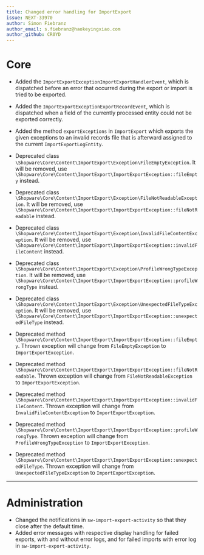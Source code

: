 ```yaml
---
title: Changed error handling for ImportExport
issue: NEXT-33970
author: Simon Fiebranz
author_email: s.fiebranz@haokeyingxiao.com
author_github: CR0YD
---
```

# Core
* Added the `ImportExportExceptionImportExportHandlerEvent`, which is dispatched before an error that occurred during the export or import is tried to be exported.
* Added the `ImportExportExceptionExportRecordEvent`, which is dispatched when a field of the currently processed entity could not be exported correctly.
* Added the method `exportExceptions` in `ImportExport` which exports the given exceptions to an invalid records file that is afterward assigned to the current `ImportExportLogEntity`.

* Deprecated class `\Shopware\Core\Content\ImportExport\Exception\FileEmptyException`. It will be removed, use `\Shopware\Core\Content\ImportExport\ImportExportException::fileEmpty` instead.
* Deprecated class `\Shopware\Core\Content\ImportExport\Exception\FileNotReadableException`. It will be removed, use `\Shopware\Core\Content\ImportExport\ImportExportException::fileNotReadable` instead.
* Deprecated class `\Shopware\Core\Content\ImportExport\Exception\InvalidFileContentException`. It will be removed, use `\Shopware\Core\Content\ImportExport\ImportExportException::invalidFileContent` instead.
* Deprecated class `\Shopware\Core\Content\ImportExport\Exception\ProfileWrongTypeException`. It will be removed, use `\Shopware\Core\Content\ImportExport\ImportExportException::profileWrongType` instead.
* Deprecated class `\Shopware\Core\Content\ImportExport\Exception\UnexpectedFileTypeException`. It will be removed, use `\Shopware\Core\Content\ImportExport\ImportExportException::unexpectedFileType` instead.
* Deprecated method `\Shopware\Core\Content\ImportExport\ImportExportException::fileEmpty`. Thrown exception will change from `FileEmptyException` to `ImportExportException`.
* Deprecated method `\Shopware\Core\Content\ImportExport\ImportExportException::fileNotReadable`. Thrown exception will change from `FileNotReadableException` to `ImportExportException`.
* Deprecated method `\Shopware\Core\Content\ImportExport\ImportExportException::invalidFileContent`. Thrown exception will change from `InvalidFileContentException` to `ImportExportException`.
* Deprecated method `\Shopware\Core\Content\ImportExport\ImportExportException::profileWrongType`. Thrown exception will change from `ProfileWrongTypeException` to `ImportExportException`.
* Deprecated method `\Shopware\Core\Content\ImportExport\ImportExportException::unexpectedFileType`. Thrown exception will change from `UnexpectedFileTypeException` to `ImportExportException`.
___
# Administration
* Changed the notifications in `sw-import-export-activity` so that they close after the default time.
* Added error messages with respective display handling for failed exports, with and without error logs, and for failed imports with error log in `sw-import-export-activity`.
